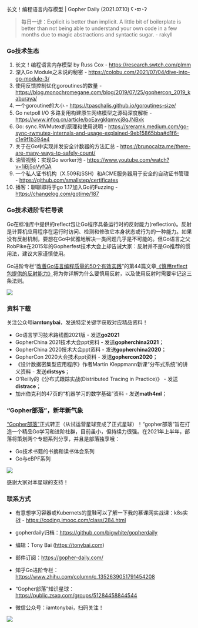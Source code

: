 长文！编程语言内存模型 | Gopher Daily (2021.07.10) ʕ◔ϖ◔ʔ

>每日一谚：Explicit is better than implicit. A little bit of boilerplate is better than not being able to understand your own code in a few months due to magic abstractions and syntactic sugar. - rakyll

### Go技术生态

1. 长文！编程语言内存模型 by Russ Cox - https://research.swtch.com/plmm
2. 深入Go Module之未说的秘密 - https://colobu.com/2021/07/04/dive-into-go-module-3/
3. 使用反馈控制优化goroutines的数量 - https://blog.monochromegane.com/blog/2019/07/25/gophercon_2019_kaburaya/
4. 一个goroutine的大小 - https://tpaschalis.github.io/goroutines-size/
5. Go netpoll I/O 多路复用构建原生网络模型之源码深度解析 - https://www.infoq.cn/article/boEavgkIqmvcj8qJNBxk
6. Go: sync.RWMutex的原理和使用说明 - https://sreramk.medium.com/go-sync-rwmutex-internals-and-usage-explained-9eb15865bba#d1f6-c1e9f1b394e4
7. 关于在Go中实现并发安全计数器的方法汇总 - https://brunocalza.me/there-are-many-ways-to-safely-count/
8. 油管视频：实现Go worker池 - https://www.youtube.com/watch?v=1iBj5qVyfQA
9. 一个私人证书机构（X.509和SSH）和ACME服务器用于安全的自动证书管理 - https://github.com/smallstep/certificates
10. 播客：聊聊即将于go 1.17加入Go的Fuzzing - https://changelog.com/gotime/187

### Go技术进阶专栏导读

Go在标准库中提供的reflect包让Go程序具备运行时的反射能力(reflection)。反射是计算机应用程序在运行时访问、检测和修改它本身状态或行为的一种能力。如果没有反射机制，要想在Go中优雅地解决一类问题几乎是不可能的。但Go语言之父RobPike在2015年的Gopherfest技术大会上却告诫大家：反射并不是Go推荐的惯用法，建议大家谨慎使用。

Go进阶专栏“[改善Go语⾔编程质量的50个有效实践](https://mp.weixin.qq.com/s/RThCEQOdytQxwrMP7XRTRw)”的第44篇文章[《慎用reflect包提供的反射能力》](https://www.imooc.com/read/87/article/2724)将为你详解为什么要慎用反射，以及使用反射时需要牢记这三条法则。

![](http://image.tonybai.com/img/202011/go-column-pgo-with-qr-and-text.png)


### 资料下载

关注公众号**iamtonybai**，发送特定关键字获取对应精品资料！

* Go语言学习技术路线图2021版 - 发送**go2021**
* GopherChina 2021技术大会ppt资料 - 发送**gopherchina2021**；
* GopherChina 2020技术大会ppt资料 - 发送**gopherchina2020**；
* GopherCon 2020大会技术ppt资料 - 发送**gophercon2020**；
* 《设计数据密集型应用程序》作者Martin Kleppmann新课“分布式系统”的讲义资料 - 发送**distsys**；
* O'Reilly的《分布式跟踪实战(Distributed Tracing in Practice)》 - 发送**distrace**；
* 加州伯克利的47页的“机器学习的数学基础”资料 - 发送**math4ml**；

### “Gopher部落”，新年新气象

[“Gopher部落”](https://mp.weixin.qq.com/s/jUqAL7hf2GmMun64BJufEA)正式转正（从试运营星球变成了正式星球）！“gopher部落”旨在打造一个精品Go学习和进阶社群，目前虽小，但持续力很强。在2021年上半年，部落将策划两个专题系列分享，并且是部落独享哦：

* Go技术书籍的书摘和读书体会系列
* Go与eBPF系列

![](http://image.tonybai.com/img/202103/gopher-tribe-zsxq-card.png)

感谢大家对本星球的支持！

### 联系方式

* 有意想学习容器或Kubernets的童鞋可以了解一下我的慕课网实战课：k8s实战 - https://coding.imooc.com/class/284.html
* gopherdaily归档：https://github.com/bigwhite/gopherdaily

* 编辑：Tony Bai (https://tonybai.com)
* 邮件订阅：https://gopher-daily.com/
* 知乎Go进阶专栏：https://www.zhihu.com/column/c_1352639051791454208
* “Gopher部落”知识星球：https://public.zsxq.com/groups/51284458844544
* 微信公众号：iamtonybai，扫码关注！

![](http://image.tonybai.com/img/202011/qrcode_for_iamtonybai.jpg)

